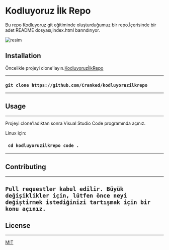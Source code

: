 
# **Kodluyoruz İlk Repo**

Bu repo [Kodluyoruz](https://kodluyoruz.org) git eğitiminde oluşturduğumuz bir repo.İçerisinde bir adet README dosyası,index.html barındırıyor.

![resim](https://www.nalanunal.com.tr/wp-content/uploads/2013/05/deniz-manzara-cizimi.jpg)

## **Installation**

Öncelikle projeyi clone'layın.[KodluyoruzİlkRepo](https://github.com/Cranked/kodluyoruzilkrepo)

-------------------------------------------------
### ```git clone https://github.com/Cranked/kodluyoruzilkrepo```

---

## **Usage**
---
Projeyi clone'ladıktan sonra Visual Studio Code programında açınız.

Linux için:

### ```  cd kodluyoruzilkrepo code . ```
---

## **Contributing**
---
`Pull requestler kabul edilir. Büyük değişiklikler için, lütfen önce neyi değiştirmek istediğinizi tartışmak için bir konu açınız. `
---
## License
---
[MIT](https://choosealicense.com/licenses/mit/)
